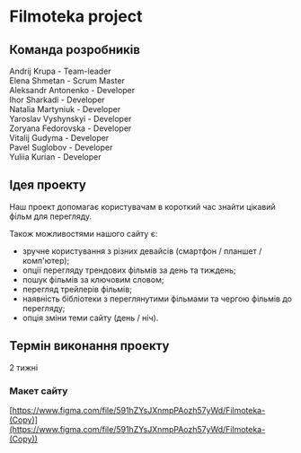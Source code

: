 # Filmoteka project

## Команда розробників

Andrij Krupa - Team-leader\
Elena Shmetan - Scrum Master\
Aleksandr Antonenko - Developer\
Ihor Sharkadi	- Developer\
Natalia Martyniuk	- Developer\
Yaroslav Vyshynskyi	- Developer\
Zoryana Fedorovska	- Developer\
Vitalij Gudyma - Developer\
Pavel Suglobov	- Developer\
Yuliia Kurian	- Developer

## Ідея проекту

Наш проект допомагає користувачам в короткий час знайти цікавий фільм для перегляду.

Також можливостями нашого сайту є:
- зручне користування з різних девайсів (смартфон / планшет / комп'ютер);
- опції перегляду трендових фільмів за день та тиждень;
- пошук фільмів за ключовим словом;
- перегляд трейлерів фільмів;
- наявність бібліотеки з переглянутими фільмами та чергою фільмів до перегляду;
- опція зміни теми сайту (день / ніч).

## Термін виконання проекту

2 тижні

### Макет сайту

[https://www.figma.com/file/591hZYsJXnmpPAozh57yWd/Filmoteka-(Copy)](https://www.figma.com/file/591hZYsJXnmpPAozh57yWd/Filmoteka-(Copy))

